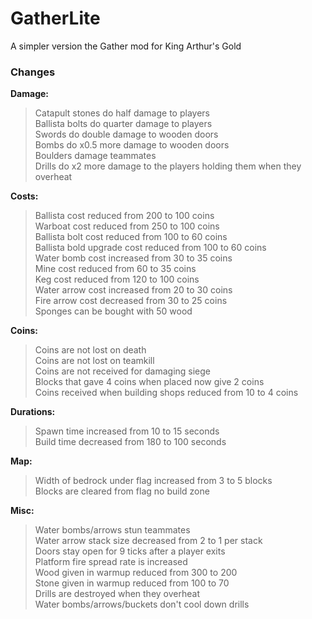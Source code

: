 # GatherLite

A simpler version the Gather mod for King Arthur's Gold

### Changes

**Damage:**
> Catapult stones do half damage to players  
> Ballista bolts do quarter damage to players  
> Swords do double damage to wooden doors  
> Bombs do x0.5 more damage to wooden doors  
> Boulders damage teammates  
> Drills do x2 more damage to the players holding them when they overheat  

**Costs:**
> Ballista cost reduced from 200 to 100 coins  
> Warboat cost reduced from 250 to 100 coins  
> Ballista bolt cost reduced from 100 to 60 coins  
> Ballista bold upgrade cost reduced from 100 to 60 coins  
> Water bomb cost increased from 30 to 35 coins  
> Mine cost reduced from 60 to 35 coins  
> Keg cost reduced from 120 to 100 coins  
> Water arrow cost increased from 20 to 30 coins  
> Fire arrow cost decreased from 30 to 25 coins  
> Sponges can be bought with 50 wood  

**Coins:**
> Coins are not lost on death  
> Coins are not lost on teamkill  
> Coins are not received for damaging siege  
> Blocks that gave 4 coins when placed now give 2 coins  
> Coins received when building shops reduced from 10 to 4 coins  

**Durations:**
> Spawn time increased from 10 to 15 seconds  
> Build time decreased from 180 to 100 seconds  

**Map:**
> Width of bedrock under flag increased from 3 to 5 blocks  
> Blocks are cleared from flag no build zone  

**Misc:**
> Water bombs/arrows stun teammates  
> Water arrow stack size decreased from 2 to 1 per stack  
> Doors stay open for 9 ticks after a player exits  
> Platform fire spread rate is increased  
> Wood given in warmup reduced from 300 to 200  
> Stone given in warmup reduced from 100 to 70  
> Drills are destroyed when they overheat  
> Water bombs/arrows/buckets don't cool down drills  
